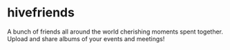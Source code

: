 # hivefriends

A bunch of friends all around the world cherishing moments spent together. Upload and share albums of your events and meetings!


